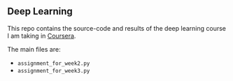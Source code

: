 ## Deep Learning

This repo contains the source-code and results of the deep learning course I am taking in [Coursera](https://www.coursera.org/learn/neural-networks-deep-learning/home/welcome).

The main files are:
- `assignment_for_week2.py`
- `assignment_for_week3.py`
